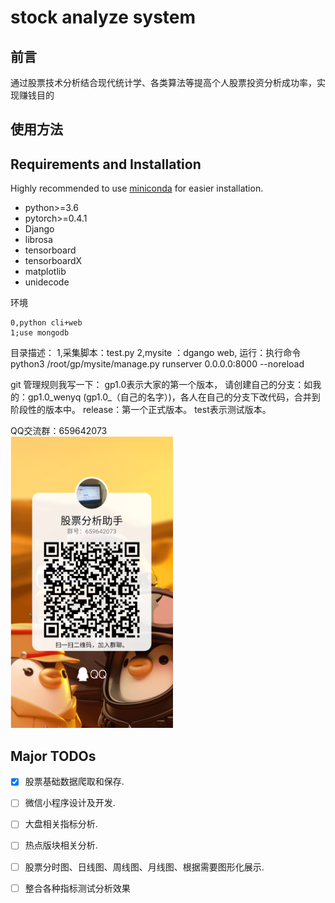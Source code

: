 # stock analyze system


## 前言

通过股票技术分析结合现代统计学、各类算法等提高个人股票投资分析成功率，实现赚钱目的


## 使用方法

## Requirements and Installation
Highly recommended to use [miniconda](https://conda.io/miniconda.html) for easier installation.
  * python>=3.6
  * pytorch>=0.4.1
  * Django
  * librosa
  * tensorboard
  * tensorboardX
  * matplotlib
  * unidecode
  
环境
```
0,python cli+web
1;use mongodb 
```


目录描述：
1,采集脚本：test.py
2,mysite ：dgango web,
    运行：执行命令python3 /root/gp/mysite/manage.py runserver 0.0.0.0:8000 --noreload 

git 管理规则我写一下： 
gp1.0表示大家的第一个版本，
请创建自己的分支：如我的：gp1.0_wenyq  (gp1.0_（自己的名字）)，各人在自己的分支下改代码，合并到阶段性的版本中。
release：第一个正式版本。
test表示测试版本。

QQ交流群：659642073
<br>
<img src="https://github.com/gpAnalysisTeam/gp/blob/master/qq.png" width="260px"/> 



## Major TODOs
- [x] 股票基础数据爬取和保存.
- [ ] 微信小程序设计及开发.
- [ ] 大盘相关指标分析.
- [ ] 热点版块相关分析.
- [ ] 股票分时图、日线图、周线图、月线图、根据需要图形化展示.
- [ ] 整合各种指标测试分析效果

